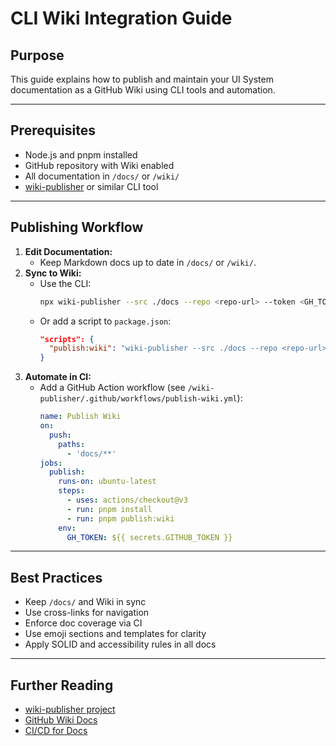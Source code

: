 # CLI Wiki Integration Guide

## Purpose
This guide explains how to publish and maintain your UI System documentation as a GitHub Wiki using CLI tools and automation.

---

## Prerequisites
- Node.js and pnpm installed
- GitHub repository with Wiki enabled
- All documentation in `/docs/` or `/wiki/`
- [wiki-publisher](https://github.com/your-org/wiki-publisher) or similar CLI tool

---

## Publishing Workflow
1. **Edit Documentation:**
   - Keep Markdown docs up to date in `/docs/` or `/wiki/`.
2. **Sync to Wiki:**
   - Use the CLI:
     ```sh
     npx wiki-publisher --src ./docs --repo <repo-url> --token <GH_TOKEN>
     ```
   - Or add a script to `package.json`:
     ```json
     "scripts": {
       "publish:wiki": "wiki-publisher --src ./docs --repo <repo-url> --token $GH_TOKEN"
     }
     ```
3. **Automate in CI:**
   - Add a GitHub Action workflow (see `/wiki-publisher/.github/workflows/publish-wiki.yml`):
     ```yaml
     name: Publish Wiki
     on:
       push:
         paths:
           - 'docs/**'
     jobs:
       publish:
         runs-on: ubuntu-latest
         steps:
           - uses: actions/checkout@v3
           - run: pnpm install
           - run: pnpm publish:wiki
         env:
           GH_TOKEN: ${{ secrets.GITHUB_TOKEN }}
     ```

---

## Best Practices
- Keep `/docs/` and Wiki in sync
- Use cross-links for navigation
- Enforce doc coverage via CI
- Use emoji sections and templates for clarity
- Apply SOLID and accessibility rules in all docs

---

## Further Reading
- [wiki-publisher project](https://github.com/your-org/wiki-publisher)
- [GitHub Wiki Docs](https://docs.github.com/en/communities/documenting-your-project-with-wikis)
- [CI/CD for Docs](./implementation/README.md)
